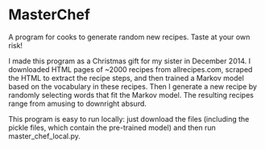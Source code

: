 MasterChef
==========

A program for cooks to generate random new recipes. Taste at your own risk!

I made this program as a Christmas gift for my sister in December 2014. I downloaded HTML pages of ~2000 recipes from allrecipes.com, scraped
the HTML to extract the recipe steps, and then trained a Markov model based on the vocabulary in these recipes. Then I generate a new recipe by randomly selecting words that fit the Markov model. The resulting recipes range from amusing to downright absurd.

This program is easy to run locally: just download the files (including the pickle files, which contain the pre-trained model)
and then run master_chef_local.py.
